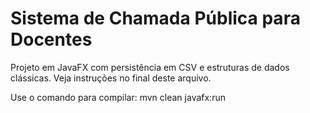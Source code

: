 # Sistema de Chamada Pública para Docentes

Projeto em JavaFX com persistência em CSV e estruturas de dados clássicas.
Veja instruções no final deste arquivo.

Use o comando para compilar:
mvn clean javafx:run

